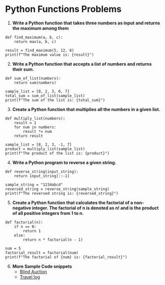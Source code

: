# Python Functions Problems

1. **Write a Python function that takes three numbers as input and returns the maximum among them**

```
def find_maximum(a, b, c):
    return max(a, b, c)

result = find_maximum(5, 12, 8)
print(f"The maximum value is: {result}")

```

2. **Write a Python function that accepts a list of numbers and returns their sum.**

```
def sum_of_list(numbers):
    return sum(numbers)

sample_list = [8, 2, 3, 0, 7]
total_sum = sum_of_list(sample_list)
print(f"The sum of the list is: {total_sum}")

```

3. **Create a Python function that multiplies all the numbers in a given list.**

```
def multiply_list(numbers):
    result = 1
    for num in numbers:
        result *= num
    return result

sample_list = [8, 2, 3, -1, 7]
product = multiply_list(sample_list)
print(f"The product of the list is: {product}")

```

4. **Write a Python program to reverse a given string.**

```
def reverse_string(input_string):
    return input_string[::-1]

sample_string = "1234abcd"
reversed_string = reverse_string(sample_string)
print(f"The reversed string is: {reversed_string}")

```

5. **Create a Python function that calculates the factorial of a non-negative integer. The factorial of n is denoted as n! and is the product of all positive integers from 1 to n.**

```
def factorial(n):
    if n == 0:
        return 1
    else:
        return n * factorial(n - 1)

num = 5
factorial_result = factorial(num)
print(f"The factorial of {num} is: {factorial_result}")

```

6. **More Sample Code snippets**
   * [Blind Auction](https://gist.github.com/sudeepsudhevan/362a431bcfe392848b754ff0fc833b81)
   * [Travel log](https://gist.github.com/sudeepsudhevan/60f0ff5fc27529cd9499995c27e67852)
